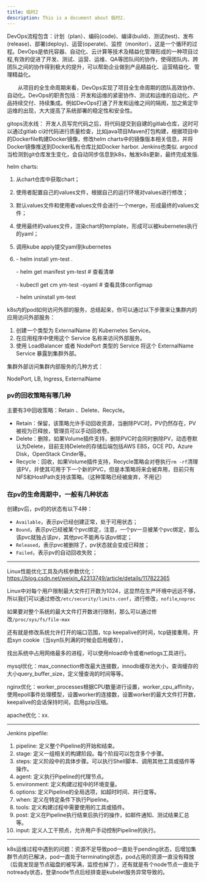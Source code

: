 ```yaml
---
title: 临时2
description: This is a document about 临时2.
---
```


DevOps流程包含：计划（plan）、编码(code)、编译(build)、测试(test)、发布(release)、部署(deploy)、运营(operate)、监控（monitor），这是一个循环的过程。DevOps是依托容器、自动化、云计算等技术及精益化管理形成的一种项目过程,有效的促进了开发、测试、运营、运维、QA等团队间的协作，使得团队内、跨团队之间的协作得到极大的提升，可以帮助企业做到产品精益化、运营精益化、管理精益化。

　　从项目的全生命周期来看，DevOps实现了项目全生命周期的团队高效协作、自动化。DevOps的职责包括：开发和运维的紧密协作、测试和运维的自动化、产品持续交付、持续集成。例如DevOps打通了开发和运维之间的隔阂，加之紫定华运维的出现，大大提高了系统部署的稳定性和安全性。



gitops流水线：
开发人员写完代码之后，将代码提交到自建的gitlab仓库，这时可以通过gitlab ci对代码进行质量检查，比如java项目Maven打包构建，根据项目中的Dockerfile构建Docker镜像，修改helm charts中的镜像版本相关信息，并将Docker镜像推送到Docker私有仓库比如Docker harbor.
Jenkins也类似.
argocd当检测到git仓库发生变化，会自动同步信息到k8s，触发k8s更新，最终完成发版.



helm charts:

1. 从chart仓库中获取chart；

2. 使用者配置自己的values文件，根据自己的运行环境对values进行修改；

3. 默认values文件和使用者values文件会进行一个merge，形成最终的values文件；

4. 使用最终的values文件，渲染chart的template，形成可以被kubernetes执行的yaml；

5. 调用kube apply提交yaml到kubernetes

6. \- helm install ym-test .

    \- helm get manifest ym-test # 查看清单

    \- kubectl get cm ym-test -oyaml # 查看具体configmap

    \- helm uninstall ym-test





k8s内的pod如何访问外部的服务，总结起来，你可以通过以下步骤来让集群内的应用访问外部服务：

1. 创建一个类型为 ExternalName 的 Kubernetes Service。
2. 在应用程序中使用这个 Service 名称来访问外部服务。
3. 使用 LoadBalancer 或者 NodePort 类型的 Service 将这个 ExternalName Service 暴露到集群外部。

集群外部访问集群内部服务的几种方式：

NodePort, LB, Ingress, ExternalName





### pv的回收策略有哪几种

主要有3中回收策略：Retain 、Delete、Recycle。

- Retain：保留，该策略允许手动回收资源，当删除PVC时，PV仍然存在，PV被视为已释放，管理员可以手动回收卷。
- Delete：删除，如果Volume插件支持，删除PVC时会同时删除PV，动态卷默认为Delete，目前支持Delete的存储后端包括AWS EBS，GCE PD，Azure Disk，OpenStack Cinder等。
- Recycle：回收，如果Volume插件支持，Recycle策略会对卷执行`rm -rf`清理该PV，并使其可用于下一个新的PVC，但是本策略将来会被弃用，目前只有NFS和HostPath支持该策略。（这种策略已经被废弃，不用记）



### 在pv的生命周期中，一般有几种状态

创建pv后，pv的的状态有以下4种：

- `Available`，表示pv已经创建正常，处于可用状态；
- `Bound`，表示pv已经被某个pvc绑定，注意，一个pv一旦被某个pvc绑定，那么该pvc就独占该pv，其他pvc不能再与该pv绑定；
- `Released`，表示pvc被删除了，pv状态就会变成已释放；
- `Failed`，表示pv的自动回收失败；





---

Linux性能优化工具及内核参数优化：https://blog.csdn.net/weixin_42313749/article/details/117822365

Linux中对每个用户限制最大文件打开数为1024，这显然在生产环境中远远不够，所以我们可以通过修改`/etc/security/limits.conf`，进行修改，`nofile`,`noproc`

如果要对整个系统的最大文件打开数进行限制，那么可以通过修改`/proc/sys/fs/file-max`

还有就是修改系统允许打开的端口范围，tcp keepalive的时间，tcp链接重用，开启syn cookie（当syn队列满的时候会启用缓存），



找出系统中占用网络最多的进程，可以使用nload命令或者netlogs工具进行。



mysql优化：max_connection修改最大连接数，innodb缓存池大小，查询缓存的大小query_buffer_size，定义慢查询的时间等等。



nginx优化：worker_processes根据CPU数量进行设置，worker_cpu_affinity，使用epoll事件处理模型，设置worker的连接数，设置worker的最大文件打开数，keepalive的会话保持时间，启用gzip压缩。

apache优化：xx.

---

Jenkins pipefile:

1. pipeline: 定义整个Pipeline的开始和结束。
2. stage: 定义一组相关的构建阶段。每个阶段可以包含多个步骤。
3. steps: 定义阶段中的具体步骤。可以执行Shell脚本、调用其他工具或插件等操作。
4. agent: 定义执行Pipeline的代理节点。
5. environment: 定义构建过程中的环境变量。
6. options: 定义Pipeline的全局选项，如超时时间、并行度等。
7. when: 定义在特定条件下执行Pipeline。
8. tools: 定义构建过程中需要使用的工具或插件。
9. post: 定义在Pipeline执行结束后执行的操作，如邮件通知、测试结果汇总等。
10. input: 定义人工干预点，允许用户手动控制Pipeline的执行。

---

k8s运维过程中遇到的问题：资源不足导致pod一直处于pending状态，后增加集群节点的已解决，pod一直处于terminating状态，pod占用的资源一直没有释放（后竟发现是节点磁盘的被写满，监控也掉了），还有就是有个node节点一直处于notready状态，登录node节点后经排查是kubelet服务异常导致的。
